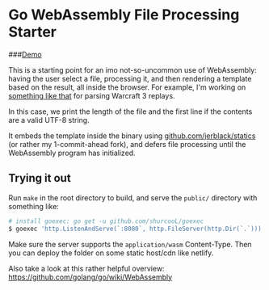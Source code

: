 # Go WebAssembly File Processing Starter

###[Demo](https://wasm-fileproc-demo.netlify.com/)

This is a starting point for an imo not-so-uncommon use of WebAssembly: having the user select a file, processing it, and then rendering a template based on the result, all inside the browser. For example, I'm working on [something like that](https://wc.dmitry.lol) for parsing Warcraft 3 replays.

In this case, we print the length of the file and the first line if the contents are a valid UTF-8 string.

It embeds the template inside the binary using [github.com/jerblack/statics](https://github.com/jerblack/statics) (or rather my 1-commit-ahead fork), and defers file processing until the WebAssembly program has initialized.

## Trying it out

Run `make` in the root directory to build, and serve the `public/` directory with something like:

```sh
# install goexec: go get -u github.com/shurcooL/goexec
$ goexec 'http.ListenAndServe(`:8080`, http.FileServer(http.Dir(`.`)))'
```
 
Make sure the server supports the  `application/wasm` Content-Type. Then you can deploy the folder on some static host/cdn like netlify.

Also take a look at this rather helpful overview: https://github.com/golang/go/wiki/WebAssembly